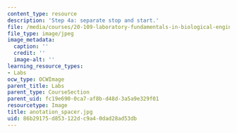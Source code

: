 ```yaml
---
content_type: resource
description: 'Step 4a: separate stop and start.'
file: /media/courses/20-109-laboratory-fundamentals-in-biological-engineering-fall-2007/86b29175d853122dc9a40dad28ad53db_anotation_spacer.jpg
file_type: image/jpeg
image_metadata:
  caption: ''
  credit: ''
  image-alt: ''
learning_resource_types:
- Labs
ocw_type: OCWImage
parent_title: Labs
parent_type: CourseSection
parent_uid: fc19e690-0ca7-af8b-d48d-3a5a9e329f01
resourcetype: Image
title: anotation_spacer.jpg
uid: 86b29175-d853-122d-c9a4-0dad28ad53db
---
```

